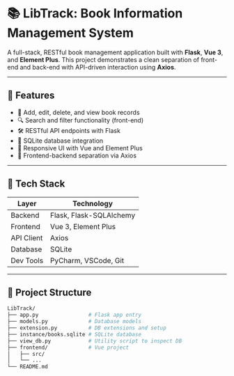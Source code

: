 # 📚 LibTrack: Book Information Management System

A full-stack, RESTful book management application built with **Flask**, **Vue 3**, and **Element Plus**. This project demonstrates a clean separation of front-end and back-end with API-driven interaction using **Axios**.

---

## 🚀 Features

- 📖 Add, edit, delete, and view book records
- 🔍 Search and filter functionality (front-end)
- 🛠️ RESTful API endpoints with Flask
- 💾 SQLite database integration
- 🎨 Responsive UI with Vue and Element Plus
- 🔗 Frontend-backend separation via Axios

---

## 🧰 Tech Stack

| Layer       | Technology              |
|-------------|--------------------------|
| Backend     | Flask, Flask-SQLAlchemy  |
| Frontend    | Vue 3, Element Plus      |
| API Client  | Axios                    |
| Database    | SQLite                   |
| Dev Tools   | PyCharm, VSCode, Git     |

---

## 📂 Project Structure

```bash
LibTrack/
├── app.py                # Flask app entry
├── models.py             # Database models
├── extension.py          # DB extensions and setup
├── instance/books.sqlite # SQLite database
├── view_db.py            # Utility script to inspect DB
├── frontend/             # Vue project
│   ├── src/
│   └── ...
└── README.md
